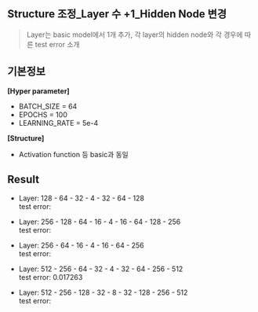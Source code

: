 ## Structure 조정_Layer 수 +1_Hidden Node 변경
> Layer는 basic model에서 1개 추가, 각 layer의 hidden node와 각 경우에 따른 test error 소개

기본정보
---
<b>[Hyper parameter]</b></br>
* BATCH_SIZE = 64 </br>
* EPOCHS = 100 </br>
* LEARNING_RATE = 5e-4 </br>

<b>[Structure]</b></br>
* Activation function 등 basic과 동일 </br>

Result
---
* Layer: 128 - 64 - 32 - 4 - 32 - 64 - 128 </br>
test error:  </br>

* Layer: 256 - 128 - 64 - 16 - 4 - 16 - 64 - 128 - 256 </br>
test error:  </br>

* Layer: 256 - 64 - 16 - 4 - 16 - 64 - 256 </br>
test error:  </br>

* Layer: 512 - 256 - 64 - 32 - 4 - 32 - 64 - 256 - 512 </br>
test error: 0.017263 </br>

* Layer: 512 - 256 - 128 - 32 - 8 - 32 - 128 - 256 - 512 </br>
test error:  </br>
